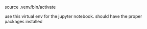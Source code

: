 source .venv/bin/activate

use this virtual env for the jupyter notebook. should have the proper packages installed

